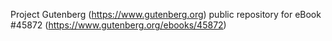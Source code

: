 Project Gutenberg (https://www.gutenberg.org) public repository for eBook #45872 (https://www.gutenberg.org/ebooks/45872)
